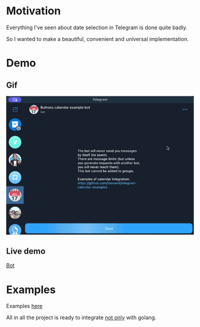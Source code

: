 # Motivation

Everything I've seen about date selection in Telegram is done quite badly.

So I wanted to make a beautiful, convenient and universal implementation.

# Demo

## Gif

![](https://github.com/thevan4/telegram-calendar-examples/blob/main/demo/tgc-demo-1.gif)

## Live demo

[Bot](https://t.me/buttons_calendar_example_bot)

# Examples

Examples [here](https://github.com/thevan4/telegram-calendar-examples)

All in all the project is ready to integrate [not only](https://github.com/thevan4/telegram-calendar-examples/tree/main/standalone_service) with golang.